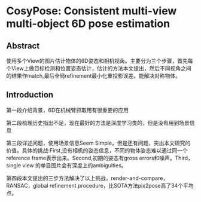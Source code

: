 # CosyPose: Consistent multi-view multi-object 6D pose estimation

## Abstract

使用多个View的图片估计物体的6D姿态和相机视角。主要分为三个步骤，首先每个View上做目标检测和位置姿态估计，估计的方法本文提出，然后不同视角之间的结果作match,最后全局refinement最小化重投影误差。能解决对称物体。

## Introduction

第一段介绍背景，6D在机械臂抓取用有很重要的应用

第二段梳理历史指出不足，现在最好的方法是深度学习类的，但是没有用到场景信息

第三段详述问题，使用场景信息Seem Simple，但是还有问题，突出本文研究的价值。具体的挑战:First,没有相机的姿态信息，不同的物体姿态难以通过同一个reference frame表示出来。Second,初期的姿态有gross errors和噪声。Third，single view 的单目图片会有深度上的ambiguities。

第四段本文提出的三步方法解决了以上挑战，render-and-compare，RANSAC，global refinement procedure，比SOTA方法pix2pose高了34个平均点。



